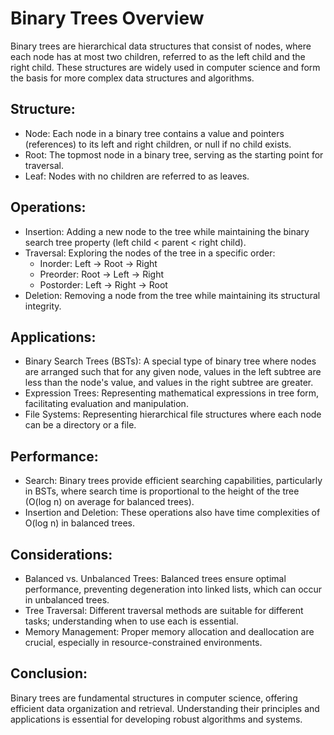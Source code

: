 # Binary Trees Overview

Binary trees are hierarchical data structures that consist of nodes, where each node has at most two children, referred to as the left child and the right child. These structures are widely used in computer science and form the basis for more complex data structures and algorithms.

## Structure:

- Node: Each node in a binary tree contains a value and pointers (references) to its left and right children, or null if no child exists.
- Root: The topmost node in a binary tree, serving as the starting point for traversal.
- Leaf: Nodes with no children are referred to as leaves.

## Operations:

- Insertion: Adding a new node to the tree while maintaining the binary search tree property (left child < parent < right child).
- Traversal: Exploring the nodes of the tree in a specific order:
  - Inorder: Left -> Root -> Right
  - Preorder: Root -> Left -> Right
  - Postorder: Left -> Right -> Root
- Deletion: Removing a node from the tree while maintaining its structural integrity.

## Applications:

- Binary Search Trees (BSTs): A special type of binary tree where nodes are arranged such that for any given node, values in the left subtree are less than the node's value, and values in the right subtree are greater.
- Expression Trees: Representing mathematical expressions in tree form, facilitating evaluation and manipulation.
- File Systems: Representing hierarchical file structures where each node can be a directory or a file.

## Performance:

- Search: Binary trees provide efficient searching capabilities, particularly in BSTs, where search time is proportional to the height of the tree (O(log n) on average for balanced trees).
- Insertion and Deletion: These operations also have time complexities of O(log n) in balanced trees.

## Considerations:

- Balanced vs. Unbalanced Trees: Balanced trees ensure optimal performance, preventing degeneration into linked lists, which can occur in unbalanced trees.
- Tree Traversal: Different traversal methods are suitable for different tasks; understanding when to use each is essential.
- Memory Management: Proper memory allocation and deallocation are crucial, especially in resource-constrained environments.

## Conclusion:

Binary trees are fundamental structures in computer science, offering efficient data organization and retrieval. Understanding their principles and applications is essential for developing robust algorithms and systems.
